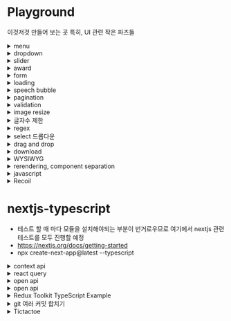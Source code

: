 # Playground

이것저것 만들어 보는 곳
특히, UI 관련 작은 파츠들

<details>
<summary>menu</summary>

## menu

### drop down

drop down menu without javascript

</details>

<details>
<summary>dropdown</summary>

gitlab의 repository 설정하는 부분의 드롭다운을 참고하였음

</details>

<details>
<summary>slider</summary>

## slider

### create react app

- [x] made slider with react-slick
- [ ] what is hammer
- [ ] what is swipeableview

[react에서 window resize 이벤트](https://velog.io/@dblee/React-resize-%EC%9D%B4%EB%B2%A4%ED%8A%B8-%EB%B0%9C%EC%83%9D-%EC%8B%9C-%EC%BB%B4%ED%8F%AC%EB%84%8C%ED%8A%B8-%EB%A6%AC%EB%A0%8C%EB%8D%94)

</details>

<details>
<summary>award</summary>

## award

- mainList : 자바스크립트로 리액트 처럼 html 삽입하는 부분.

- [convert string to DOM nodes](https://davidwalsh.name/convert-html-stings-dom-nodes)
</details>

<details>
<summary>form</summary>

## form

- 이미지 업로드
- label만 보여주고 나머지 input 부분을 숨길 수 도 있구나
- [x] formData가 뭔지 알아보기
- 이미지가 포함되면 서버에선 'content-type': 'multipart/form-data; boundary=----WebKitFormBoundaryjHlBOsNKdipheLFR' 으로 전달되고
- body엔 값이 없음

### Cypress

- npm install cypress --save-dev
- npx cypress open
- package.json과 같은 위치에 cypress.json을 만들고 baseUrl 설정 가능
- [get](https://docs.cypress.io/api/commands/get)
- [contains](https://docs.cypress.io/api/commands/contains#Examples)

#### 참고

- https://github.com/TaehwanGo/nuber-eats-frontend/blob/master/cypress/support/commands.ts
- https://github.com/TaehwanGo/nuber-eats-frontend/blob/master/cypress/integration/user/edit-profile.ts
- [label만 보여주기](https://velog.io/@minkyeong-ko/HTMLCSSJS-%EC%9D%B4%EB%AF%B8%EC%A7%80-%EC%97%85%EB%A1%9C%EB%93%9C-%ED%8C%8C%EC%9D%BC%EC%9D%B4%EB%A6%84-%EB%82%98%ED%83%80%EB%82%B4%EA%B8%B0-%ED%99%94%EB%A9%B4%EC%97%90-%EC%9D%B4%EB%AF%B8%EC%A7%80-%EB%B3%B4%EC%97%AC%EC%A3%BC%EA%B8%B0)
- [이미지 프리뷰](https://stackoverflow.com/questions/4459379/preview-an-image-before-it-is-uploaded)
- [send form data using axios](https://www.codegrepper.com/code-examples/javascript/axios+file+upload)
- [FormData](https://developer.mozilla.org/en-US/docs/Web/API/FormData/FormData)
- [javascript FormData](https://developer.mozilla.org/en-US/docs/Web/API/FormData/Using_FormData_Objects)

</details>

<details>
<summary>loading</summary>

### loading spinner while

- innerHTML로 하거나
- 로딩을 넣어놓고 style.display = 'block' or 'none' 으로도 가능
- [loading by style](https://stackoverflow.com/questions/58820229/how-to-show-loading-icon-till-await-finishes)
- [loading by innerHTML](https://stackoverflow.com/questions/60112618/how-can-i-add-a-spinner-in-javascript-while-fetch-async-is-loading-my-data)
</details>

<details>
<summary>speech bubble</summary>

### speech bubble(말풍선)

- :after와 border-color: transparent transparent transparent #ad1e51; 로 구현
- [speech bubble](https://ungdoli0916.tistory.com/753)
</details>

<details>
<summary>pagination</summary>

- [javascript pagination](https://stackoverflow.com/questions/25434813/simple-pagination-in-javascript)
</details>

<details>
<summary>validation</summary>

```html
// html validation
<input
  type="tel"
  id="phone"
  name="phone"
  placeholder="123-45-678"
  pattern="[0-9]{3}-[0-9]{2}-[0-9]{3}"
/>
```

### 참고문헌

- [validation](https://stackoverflow.com/questions/3717793/javascript-file-upload-size-validation)
- [only images allowed](https://stackoverflow.com/questions/3828554/how-to-allow-input-type-file-to-accept-only-image-files)
- [URL.revokeObjectURL](https://developer.mozilla.org/en-US/docs/Web/API/URL/revokeObjectURL)

</details>

<details>
<summary>image resize</summary>

- https://hacks.mozilla.org/2011/01/how-to-develop-a-html5-image-uploader/
- https://imagekit.io/blog/how-to-resize-image-in-javascript/

### also good

- https://stackoverflow.com/questions/23945494/use-html5-to-resize-an-image-before-upload

### best

- https://www.therogerlab.com/sandbox/pages/how-to-resize-an-image-using-javascript?s=0ea4985d74a189e8b7b547976e7192ae.291e10470774f14e0f838789eb83b8c9

</details>

<details>
<summary>글자수 제한</summary>

### html에서 event callback함수

```javascript
<textarea
  rows="10"
  class="form-control"
  id="textArea_byteLimit"
  name="textArea_byteLimit"
  onkeyup="fn_checkByte(this)"
></textarea>

// fn_checkByte(obj) => console.log(obj) : <textarea> element
```

대부분 코드가 다 똑같다.

### 참고 문헌

- https://hellcoding.tistory.com/entry/textarea-%EA%B8%80%EC%9E%90%EC%88%98-%EC%A0%9C%ED%95%9C-%EB%B0%94%EC%9D%B4%ED%8A%B8Byte-%EC%A0%9C%ED%95%9C

</details>

<details>
<summary>regex</summary>

### 참고문헌

- [드림코딩 엘리 유튜브, 정규표현식](https://youtu.be/t3M6toIflyQ)
<summary>특수문자 제한</summary>

### 참고 문헌

- https://lemondory.tistory.com/143
- [Emoji 입력 방지 함수|작성자 lovekod2hj](https://blog.naver.com/PostView.nhn?blogId=s0215hc&logNo=222284862836&categoryNo=44&parentCategoryNo=0&viewDate=&currentPage=1&postListTopCurrentPage=1&from=postView)
- https://stackoverflow.com/questions/10992921/how-to-remove-emoji-code-using-javascript
- [정규식표현식 문법](https://heropy.blog/2018/10/28/regexp/)

</details>

<details>
<summary>select 드롭다운</summary>

### 참고 문헌

- [HTML select option](https://zetawiki.com/wiki/HTML_select,_option_%ED%83%9C%EA%B7%B8)
- [select MDN](https://developer.mozilla.org/ko/docs/Web/HTML/Element/select)

</details>

<details>
<summary>drag and drop</summary>

## tutorial

### 1. draggable attribute

```html
<div draggable="true">draggable</div>
```

- draggable="true"로 지정하면 해당 element를 드래그하면 따라오는 그림이 생긴다

### 2. Handling drag and drop events with javascript

#### drag and drop의 순서 : dragstart -> dragover -> drop

To trigger an action on drag or drop on DOM elements, we’ll need to utilize the Drag and Drop API:

- ondragstart: This event handler will be attached to our draggable element and fire when a dragstart event occurs.
- ondragover: This event handler will be attached to our dropzone element and fire when a dragover event occurs.
- ondrop: This event handler will also be attached to our dropzone element and fire when a drop event occurs.

#### HTML에 event callback함수를 직접 추가하면 동적으로 자바스크립트로 HTML을 넣어도 event callback함수를 쉽게 추가할 수 있다.

```html
<div
  id="draggable-1"
  class="example-draggable"
  draggable="true"
  ondragstart="onDragStart(event)"
>
  draggable
</div>
```

#### function onDrop(event)

- dropzone을 설정 시 원하는 박스에 넣으려면 closest로 타겟을 변경해줘야 함

```javascript
const dropzone = event.target.closest(".example-dropzone");
```

그렇지 않으면 child에 append가 되어버림

### 참고 문헌

- [drag-and-drop-vanillaJS](https://www.digitalocean.com/community/tutorials/js-drag-and-drop-vanilla-js)

## sorting list with drag and drop

### drag and drop event 이해

- dragstart : 클릭을 꾹 누르고 있으면 dragstart 이벤트가 발생함
- dragover : drag를 할 수 있다는 표시가 생김
- dragenter : 해당 영역에 들어오면 발생
- dragleave : 해당 영역을 벗어나면 발생

### 참고 문헌

- [list sorting with drag and drop](https://stackoverflow.com/questions/44415228/list-sorting-with-html5-dragndrop-drop-above-or-below-depending-on-mouse)

## Drag Sort

### document.elementFromPoint(x, y)

- 화면의 x, y에(relative to the viewport) 위치한 element를 return

### Node.insertBefore()

```javascript
let insertedNode = parentNode.insertBefore(newNode, referenceNode);
```

- The Node.insertBefore() method inserts a node before a reference node as a child of a specified parent node.

### swap animation

- event.clientY : event.target안에서 x, y 값

- element.getBoundingClientRect() : 화면안에서 엘리먼트가 위치한 곳의 좌표

### 참고 문헌

- https://codepen.io/fitri/pen/VbrZQm
- https://developer.mozilla.org/en-US/docs/Web/API/Document/elementFromPoint
- https://developer.mozilla.org/en-US/docs/Web/API/Node/insertBefore
- [swap animation](https://stackoverflow.com/questions/49488035/animate-dom-elements-swapping)
- https://developer.mozilla.org/en-US/docs/Web/API/Element/getBoundingClientRect

## another example

- https://stackoverflow.com/questions/65059542/drag-and-drop-animation-vanillajs

## re ordering using react

- https://dev.to/colinmcd01/drag-drop-re-ordering-using-html-and-react-974

## animation

### 흐름

#### 1. 위치 기억

- drag event 발생한 객체의 위치를 기억

#### 2. 이동

- 시작점과 현재 위치의 차이만큼 시작점에 더한 값이 이동해야할 위치
  - 방법 1
    - 두 거리를 빼서 그 만큼 이동
      - 예상 문제점 이동 중 또 이벤트가 발생되면서 중간으로 수렴
  - 방법 2
    - 고정된 거리만큼 이동
      - 예상 문제점 이동 중 또 이벤트가 발생되면서 중간으로 수렴
      - 단, 위와 아래 방향을 잘 찾을 수 있어야 함
- 두 거리를 뺀 거리만큼 하되, onDragEnter에서 이동이 이루어 지는데 이동 중간에 다시 onDragEnter이벤트가 발생되면서 중간에 수렴하거나 점점 멀어짐
  - transition start와 end에서 flag를 만들어서 애니메이션 중간엔 onDragEnter 함수가 실행되지 않도록 함
    - 우려되는 점 : 빠르게 스크롤을 내릴 경우 비정상 적으로 작동할 가능성이 있음

#### 3. 위치파악

- 드래그 중인 요소가 다른 요소를 만났을 때 그 위치로 원본이 이동

#### 4. 위치 변경

#### 5. 드롭

- 드롭의 순간에서 최종적으로 DOM을 교체하고 애니메이션이 적용된 모슨 요소들의 스타일을 제거
  - DOM 교체를 Node.insertBefore()를 사용할 건지 아닌지 생각해봐야 함

### 분석

```html
<li
  class="item"
  draggable="true"
  ondragstart="onDragStart(event)"
  ondragover="onDragOver(event)"
>
  Draggable Element One
</li>
```

- onDragStart의 이름을 ondragstart로 하면 자기 자신을 실행하면서 Maximum call stack size exceeded 에러가 발생한다.

#### 애니메이션 도중에 모션이 꼬이는 현상

- 큐에 넣고 애니메이션 시간 동안 같은 객체라면 다시 이벤트가 발생되지 않도록 해보면 어떨까

### Element.children vs Node.childNodes

#### Node.childNodes

- 자식 노드가 포함된 NodeList를 반환
- HTMLElement뿐만 아니라 텍스트 등도 포함

#### Element.children

- 현재 요소의 자식 요소가 포함된 HTMLCollection을 반환
- 비 요소 노드는 모두 제외 됨

#### 배열 내 순서 변경

- https://zetawiki.com/wiki/%EC%9E%90%EB%B0%94%EC%8A%A4%ED%81%AC%EB%A6%BD%ED%8A%B8_%EB%B0%B0%EC%97%B4_%EC%88%9C%EC%84%9C_%EB%B0%94%EA%BE%B8%EA%B8%B0
  - temp를 하나 만들어서 둘의 값을 바꿔줌

<!-- #### setTimeout은 비동기라서 아래로 지나간 다음 마지막에 실행 됨

- 만약 setTimeout이랑 transition time이 완벽히 일치 하지 않는다면?
  - transitionEnd event를 사용해서 해보자 -->

### 버그

- 순서가 빠르게 순간적으로 여러번 바뀌는 현상

#### transition end에서 queue에 있는 객체를 하나씩 꺼내와서 실행해야 겠다.

### 참고 문헌

- https://github.com/woowa-techcamp-2020/todo-14/blob/main/doc/Drag-and-Drop-with-Animation.md
- [Element.children vs Node.childNodes](https://hogni.tistory.com/122)

## inflearn과 비교

- 선택하면 on_chosen 클래스가 li에 붙는데 css를 위한 것은 아닌 것 같다

## sortableJS

- 라이브러리 쓰니까 되게 쉽게 되는 것 같아 보이네

### 참고문헌

- https://www.codingnepalweb.com/drag-drop-list-or-draggable-list-javascript/
- https://cdnjs.com/libraries/Sortable

## youtubeHint

- 유튜브 영상 참고해서 만들기

### positionItems

```javascript
function positionItems() {
  let itemsList = document.querySelectorAll(".items .item");
  let indexCounter = 0;
  itemsList.forEach((item) => {
    item.style.top = 70 * indexCounter + indexCounter * 10 + "px";
    // 기본적으로 위치는 동일하지만(absolute) 각각 자바스크립트로 위치를 조정함
    indexCounter++;
  });
}
```

### 좌표 관련

#### offsetTop

- parentNode로 부터 떨어진 거리
- 만약 parentNode가 없다면 body(0, 0)에서 떨어진 거리

#### event.clientY

- 현재 화면(스크롤에 상관없이 상대적인)의 마우스 좌표의 Y값

### Things to do

- [ ] 코드 완전 분석
- [ ] 현재 마우스 포인터가 절반 이상 넘어가야 이동되는데 진입하자마자 이동되도록 변경해야 함

### 완전 분석

- draggable을 true로 주면 mouse up, mouse move가 동작을 안함

  - 우선 지금 따라한 것을 완전히 이해한 다음 draggable을 사용했을 때 구현방법을 생각해보자

- Array.prototype.slice()

- 순서 정렬 : order에 따라 정렬하기 때문에 order를 사용하지 않는다면 쓸 수 없음
- 애니메이션 시간 동안 resetTransition true, false 설정하는 것 : 지속 시간 동안 다시 줍는 것 막음

### 참고문헌

- https://youtu.be/PJYFQYyzRgg

# React

## CRA

- project name에 대문자가 포함될 수 없음

### 참고 문헌

- https://openbase.com/js/react-sortablejs/documentation

### drag and drop

- https://reactjsexample.com/a-react-component-built-on-top-of-sortable/
- @type/sortable

```javascript
import React, { useState } from "react";
import { ReactSortable } from "react-sortablejs";

const BasicFunction = () => {
  const [state, setState] = useState([
    { id: 1, name: "shrek1" },
    { id: 2, name: "fiona2" },
    { id: 3, name: "shrek3" },
    { id: 4, name: "fiona4" },
    { id: 5, name: "shrek5" },
    { id: 6, name: "fiona6" },
  ]);

  return (
    <ReactSortable
      list={state}
      setList={setState}
      group="groupName"
      animation={200}
      delay={2}
    >
      {state.map((item) => (
        <div key={item.id}>{item.name}</div>
      ))}
    </ReactSortable>
  );
};

export default BasicFunction;
```

</details>

<details>
<summary>download</summary>

## 비디오 다운로드 구현

### 1. HTML의 download 속성

```html
<!-- 저장하려는 파일이 동일URL인 경우만 가능 -->
<a href="apple.png" download="새로운이름(사과)"></a>
```

- download 속성 없이도 a 태그에 href에 다운로드 URL을 넣어주면 다운로드가 된다
- download 속성 : 파일이 서버안에 있어야 다운로드가 되는 것 같다.
  - download only works for same-origin URLs, or the blob: and data: schemes.
- 브라우저는 `<a>` 태그에 download 속성이 설정되어 있으면 링크가 가리키는 파일을 다운로드한다. 즉, 마치 링크 위에서 마우스 오른쪽 버튼을 클릭하고 "다른 이름으로 링크 저장"을 실행하는 것과 같다.
- img의 경우 same-origin URL이 아니더라도 img를 a태그로 감싸면 download에 부여한 새로운 이름으로 저장할 수 있다.

### 2. Javascript에서 텍스트 파일 생성 및 다운로드

```javascript
downloadFile() {
  const blob = new Blob([this.content], {type: 'text/plain'})
  const url = window.URL.createObjectURL(blob)
  const a = document.createElement("a")
  a.href = url
  a.download = `${this.$store.state.nickname}_${this.title}.md`
  a.click()
  a.remove()
  window.URL.revokeObjectURL(url);
},
```

### 3. Axios 라이브러리르 사용하여 파일 다운로드

#### Blob 이란

- Binary Large Object : 바이너리 데이터를 저장할 수 있는 데이터 유형

#### download code

```javascript
function download() {
  axios({
    url: "https://source.unsplash.com/random/500x500",
    // url: 'https://wetubetony.s3.ap-northeast-2.amazonaws.com/video/6a3261c1aae8da977fb6a4fc51dcc116', // CORS
    method: "GET",
    responseType: "blob",
  }).then((response) => {
    const url = window.URL.createObjectURL(new Blob([response.data]));
    const link = document.createElement("a");
    link.href = url;
    link.setAttribute("download", "image.jpg");
    // link.setAttribute('download', 'video.mp4');
    document.body.appendChild(link);
    link.click();
    document.body.removeChild(link);
  });
}
```

### 다운로드 시 파일명을 front에서 설정이 가능한가?

- [안된다고 한다 서버에서 header에 content-disposition을 지정해야하는 듯](https://stackoverflow.com/questions/7526849/how-do-i-change-a-filename-on-download-with-javascript)
- [서버 response에서 header에 content-disposition을 설정해줘야 함](https://stackoverflow.com/questions/7428831/javascript-rename-file-on-download/7429406)

### 참고 문헌

- [HTML5 download 속성](https://brightcovekr.wordpress.com/2017/03/16/html5%EC%9D%98-download-%EC%86%8D%EC%84%B1%EC%9D%84-%EC%82%AC%EC%9A%A9%ED%95%9C-%EB%B9%84%EB%94%94%EC%98%A4-%ED%8C%8C%EC%9D%BC-%EB%8B%A4%EC%9A%B4%EB%A1%9C%EB%93%9C-%EB%A7%81%ED%81%AC-%EC%9E%91/)
- [Javascript를 사용하여 파일 다운로드](https://www.delftstack.com/ko/howto/javascript/javascript-download/)
- [a tag MDN](https://developer.mozilla.org/ko/docs/Web/HTML/Element/a)
- [text download](https://velog.io/@unani92/JS-%EC%89%BD%EA%B3%A0-%EA%B0%84%EB%8B%A8%ED%95%9C-%ED%8C%8C%EC%9D%BC-%EB%8B%A4%EC%9A%B4%EB%A1%9C%EB%93%9C-%EA%B5%AC%ED%98%84%ED%95%98%EA%B8%B0)

</details>

<details>
<summary>WYSIWYG</summary>

# WYSIWYG

- What you see is what you get
- HTML 에디터
  - 웹에선 게시글 등을 작성할 때 HTML를 직접 작성하지 않아도 글씨 크기를 수정할 수 있고 이미지 등을 업로드하는 것을 도와주는 에디터

## 무작정 따라해보기(summernote)

- 서버는 inflearn-clone-back의 test.ts
- 이미지 업로드는 base64 형태로 인코딩이 되어서 전송됨

```html
<!-- 전송 샘플 -->
<p>테스트123</p>
<p><br /></p>
<p>테스트456</p>
<p><br /></p>
<p><b>테스트</b></p>
<p>
  <b><br /></b>
</p>
<p>
  <font style="background-color: rgb(255, 255, 0);" color="#ff0000"
    >하하호호</font
  >
</p>
<p><br /></p>
<p>
  <!-- 이미지도 전송 가능 -->
  <img
    style="width: 833px;"
    src="data:image/jpeg;base64,/9j/4QFgRXhpZgAATU0AKgAAAAgABwEAAAMAAAABDMAAAAEQAAIAAAAJAAAAYgEBAAMAAAABCZAAAAEPAAIAAAAIAAAAa4dpAAQAAAABAAAAhwESAAMAAAABAAgAAAEyAAI ...
e1+kMITpo/qYPtvbWIt/YweujW6awW//9k="
    data-filename="20200211_162422.jpg"
  />
  <br />
</p>
```

### 의문점

#### 이미지 전송 후 그것을 json으로 다시 전송할 경우 too large 에러가 뜸

```
PayloadTooLargeError: request entity too large
    at readStream (C:\github\inflearn-clone-back\node_modules\raw-body\index.js:155:17)
    at getRawBody (C:\github\inflearn-clone-back\node_modules\raw-body\index.js:108:12)
    at read (C:\github\inflearn-clone-back\node_modules\body-parser\lib\read.js:77:3)
    at urlencodedParser (C:\github\inflearn-clone-back\node_modules\body-parser\lib\types\urlencoded.js:116:5)
    at Layer.handle [as handle_request] (C:\github\inflearn-clone-back\node_modules\express\lib\router\layer.js:95:5)
    at trim_prefix (C:\github\inflearn-clone-back\node_modules\express\lib\router\index.js:317:13)
    at C:\github\inflearn-clone-back\node_modules\express\lib\router\index.js:284:7
    at Function.process_params (C:\github\inflearn-clone-back\node_modules\express\lib\router\index.js:335:12)
    at next (C:\github\inflearn-clone-back\node_modules\express\lib\router\index.js:275:10)
    at jsonParser (C:\github\inflearn-clone-back\node_modules\body-parser\lib\types\json.js:119:7)
```

- 미리 작성된 양식을 에디터에 넣어서 보여줘야되는데 이건 어떻게 해야하지?
- 업로드를 바로 시켜서 URL로 주고 받아야 되나?

#### 미리 작성된 양식 받는 방법 알아보기

### 참고

- https://youtu.be/IEWKLtWDanU
- https://summernote.org/

## tinyMCE 사용해보기

- https://velog.io/@gth1123/tinyMCE-WYSIWYG-%EC%82%AC%EC%9A%A9

- npx create-react-app tinymce-react-demo -template typescript
- cd tinymce-react-demo
- npm install --save @tinymce/tinymce-react

</details>

<details>
<summary>rerendering, component separation</summary>

# 테스트 환경

- npx create-react-app react_render_practice

## re-rendering

### 참고

- https://m.blog.naver.com/PostView.naver?isHttpsRedirect=true&blogId=pjt3591oo&logNo=221907792621
- https://www.howdy-mj.me/css/emotion.js-intro/

</details>

<details>
<summary>javascript</summary>

### global variable test

- globalNumber라는 값이 변화될 것으로 예상했으나 그렇지 않았다.
- 함수의 parameter로 변수를 받아서 그것의 값을 변경해도 전달한 원래의 변수는 값이 변화되지 않는다.
- 그런데 신기한점은 함수내에서 변수를 선언하지 않았고 단지 전달만 받은 변수가 계속 살아서 값이 누적될 수 있다.

</details>

<details>
<summary>Recoil</summary>

## trophy-quiz

- Recoil 프로젝트 clone해서 코드 살펴보기

## Recoil 강의 정리

- Recoil로 어떻게 global state를 선언하는지
- 선언한 global state를 컴포넌트 안에서 사용하는 방법

### trophy-quiz 동작 설명

- Recoil 관련해선 pages/Landing.tsx만 살펴봄
- Difficulty(select 태그)에 들어가는 option들을 global state로 만들음
  - 이런 옵션들을 다른 페이지에서도 사용해야 하기 때문
  - DB에 저장해서 관리하는게 편하지 않나?
    - db에서 난이도에 대한 string[] 를 가져오고
    - 첫 페이지에서 선택한 난이도를 앱 전체에서 사용하기 위함

### global state

- state directory안에 모여 있음

#### global state 만들기

```typescript
// src/state/QuizDifficulty.ts
import { atom } from "recoil";

export default atom<string | undefined>({
  key: "QuizDifficulty",
  default: undefined,
}); // 앱 전체에서 사용될 첫 페이지에서 선택한 난이도
```

- recoil 라이브러리에서 atom 이란 함수를 가져옴
  - atom
    - 객체를 파라미터로 받는 함수
    - key, default를 가지고 있는 객체
      - key : 유니크한 값이 들어가야 함
        - atom으로 만들어낼 global state에 대해 모두 각각 유니크한 key를 가지고 있어야 함
      - default : 우리가 선언한 global state에 할당하고 싶은 default값

#### 컴포넌트에서 global state활용하기

```typescript
// src/components/Organisms/QuizDifficulty.tsx
import { useRecoilState } from "recoil";
import { QuizDifficultyState } from "src/state";

const QuizDifficulty = () => {
  const [quizDifficulty, setQuizDifficulty] =
    useRecoilState(QuizDifficultyState);

  const handleChange = (e: ChangeEvent<HTMLSelectElement>) => {
    setQuizDifficulty(e.target.value);
  };

  return (
    <select
      data-testid={DIFFICULTY_SELECT_TEST_ID}
      margin="16px 0px"
      value={quizDifficulty}
      onChange={handleChange}
    >
      {difficulties.map((difficulty) => (
        <option
          key={difficulty}
          value={difficulty == ANY_DIFFICULTY ? undefined : difficulty}
        >
          {difficulty == ANY_DIFFICULTY ? difficulty : difficulty.toUpperCase()}
        </option>
      ))}
    </select>
  );
};

export default QuizDifficulty;
```

- recoil의 atom으로 만든 global state를 사용하기 위해서 `useRecoilState`라는 hook을 사용
  - useRecoilState에 atom으로 선언한 것을 전달
    - const [quizDifficulty, setQuizDifficulty] =
      useRecoilState(`QuizDifficultyState`);
- useState랑 똑같이 사용하면 됨

## 비동기적인 데이터를 global state로 관리하기

- 비동기적인 global state를 사용해서 렌더링할 때 suspense 사용하기

#### selector

- atom과 같이 global state를 선언하는 함수
- 1. 이미 선언된 atom이 값이 변할 때, 그 atom을 구독하고 있다가 selector에 할당된 함수가 다시 실행
- 2. 서버와 비동기적으로 통신한 response data를 값으로 가질 수 있음

### Quiz app 동작 흐름 -> 코드 분석, 렌더링에서 selector의 활용

- clone했기 때문에 작성자의 서버주소가 어딘지 열려있는지 확인이 안됨

```typescript
// src/components/Organisms/LandingFooter.tsx
import { useResetRecoilState } from "recoil";

import { InitialPropsState } from "src/state";
useResetRecoilState(InitialPropsState);

// InitialPropsState.ts : selector
import { selector } from "recoil";
export default selector<TResponseData>({
  // atom이 아닌 selector로 선언된 global state
  key: "initialOrderState", // atom포함해서 unique한 key이어야 함
  get: async ({ get }) => {
    const queryData = get(QueryDataState); // atom으로 선언된 global state를 구독하고 있다가 변경되면 get: 에 할당된 async함수가 재 실행 됨
    // QueryDataState가 변경 될 때 마다 서버로 부터 받아온 데이터(decodedResponseData)를 return
    if (
      queryData == undefined ||
      window.location.pathname != `/${QUIZ_PAGENAME}`
    )
      return undefined;

    const { amount, difficulty } = queryData;

    const axios = customAxios();
    const response = await axios({
      method: "GET",
      params: {
        amount,
        difficulty,
        type: "multiple",
      },
    });
    const decodedResponseData = {
      ...response.data,
      results: response.data.results.map((quiz: TQuiz) => {
        const decoded_correct_answer = decodeHtml(quiz.correct_answer);
        const decoded_incorrect_answers = quiz.incorrect_answers.map((answer) =>
          decodeHtml(answer)
        );
        return {
          ...quiz,
          question: decodeHtml(quiz.question),
          correct_answer: decoded_correct_answer,
          incorrect_answers: decoded_incorrect_answers,
          examples: addCorrectAnswerRandomly(
            decoded_incorrect_answers,
            decoded_correct_answer
          ),
        };
      }),
    };
    return decodedResponseData;
  },
  set: ({ get, set }) => {
    const amount = get(QuizNumbersState); // atom state를 가져와서
    const difficulty = get(QuizDifficultyState); // atom state를 가져와서

    set(QueryDataState, { amount, difficulty }); // QueryDataState : atom state를 업데이트 해줌 -> get: 에서 QueryDataState를 구독하고 있으므로
    // useResetRecoilState()로 set:을 호출해서 set으로 값을 업데이트 하면
    // selector의 get: 에 할당된 async 함수가 실행 됨
    set(QuizNumbersState, DEFAULT_NUMBERS);
    set(QuizDifficultyState, undefined);
  },
});
```

### selector

- atom과 같이 global state를 선언하는 함수
- 1. 이미 선언된 atom이 값이 변할 때, 그 atom을 구독하고 있다가 selector에 할당된 함수가 다시 실행
- 2. 서버와 비동기적으로 통신한 response data를 값으로 가질 수 있음

#### key : atom포함해서 unique한 key이어야 함

#### get : 함수가 할당될 수 있는 key(property)

- get에 할당된 함수에서 서버와 통신을 함
- get에 할당된 함수의 prop : { get } 으로 atom state를 구독하고 있다가 변경되면 할당된 async 함수가 재실행 됨
- 즉, atom state를 구독하고 있다가 변경되면 서버로 부터 데이터를 다시 불러와서 서버로 부터 온 데이터를 return

#### set

- set property에 어떤 것도 할당되지 않았다면,
  - selector는 자체적으로 setState, atom처럼 setState를 할 수 없음
- selector는 state본체라기 보단 atom의 파편, atom을 무조건 subscribe 해야함
- set은 selector가 어떻게 setState를 하라고 명시해주는 것
- selector의 setState를 하면 set에 할당된 함수가 실행 됨

### useResetRecoilState()

- selector state의 set에 할당된 함수를 실행
  - useResetRecoilState()로 set:을 호출해서 set으로 값을 업데이트 하면
  - QueryDataState : atom state를 업데이트 해줌
  - get: 에서 QueryDataState를 구독하고 있으므로
  - selector의 get: 에 할당된 async 함수가 실행 됨

### recoil의 global state

- tree 처럼 앞의 state가 수정되면 selector도 재실행이 됨

### Suspense

- children으로 호출하는 컴포넌트 중에서 어떤 특정 컴포넌트가 비동기 데이터를 읽어오고 있다면
- 비동기 값의 loading, success, fail 상태 일때
  - loading 상태일 땐, Suspense컴포넌트의 fallback(prop)에 해당하는 컴포넌트를 렌더링해줌
- loading이 끝나고 success 또는 fail이면 다시 children 컴포넌트를 렌더링

```tsx
import { Suspense } from "react";
import { Helmet } from "react-helmet";
import { Route, Switch } from "react-router";
import { BrowserRouter } from "react-router-dom";

import { QUIZ_PAGENAME, RESULT_PAGENAME } from "src/constant";
import {
  ErrorBoundary,
  LandingPage,
  QuizPage,
  ResultsPage,
  ShimmerPage,
} from "src/components/Pages";

const Router = () => {
  return (
    <BrowserRouter>
      <ErrorBoundary>
        <Suspense fallback={<ShimmerPage />}>
          <Switch>
            <Route path={`/${QUIZ_PAGENAME}`}>
              <Helmet title="Quiz page" />
              <QuizPage />
            </Route>
            <Route path={`/${RESULT_PAGENAME}`}>
              <Helmet title="Result page" />
              <ResultsPage />
            </Route>
            <Route exact path="/">
              <Helmet title="Landing page" />
              <LandingPage />
            </Route>
          </Switch>
        </Suspense>
      </ErrorBoundary>
    </BrowserRouter>
  );
};

export default Router;
```

### opentdb response sample

```json
// https://opentdb.com/api.php?amount=1&difficulty=easy
{
  "response_code": 0,
  "results": [
    {
      "category": "Entertainment: Music",
      "type": "multiple",
      "difficulty": "easy",
      "question": "Which Beatles album does NOT feature any of the band members on it&#039;s cover?",
      "correct_answer": "The Beatles (White Album)",
      "incorrect_answers": ["Rubber Soul", "Abbey Road", "Magical Mystery Tour"]
    }
  ]
}
```

## 참고

- https://youtu.be/t934FOlOMoM
- https://github.com/david718/trophy-quiz
- https://stackoverflow.com/questions/53516594/why-do-i-keep-getting-delete-cr-prettier-prettier
- [Recoil: 비동기 데이터 전역 상태로 관리하기](https://youtu.be/7nwpEiSpPqY)
  - .env : REACT_APP_API_SERVER=https://opentdb.com/api.php

</details>

# nextjs-typescript

- 테스트 할 때 마다 모듈을 설치해야되는 부분이 번거로우므로 여기에서 nextjs 관련 테스트를 모두 진행할 예정
- https://nextjs.org/docs/getting-started
- npx create-next-app@latest --typescript

<details>
<summary>context api</summary>

context api 좋은지 모르겠다
provider로 감싸야 하는 계층구조가 좀 별로다

</details>

<details>
<summary>react query</summary>

### Free API

- https://apipheny.io/free-api/
  > GET : https://catfact.ninja/fact

```json
{
  "fact": "Cats step with both left legs, then both right legs when they walk or run.",
  "length": 74
}
```

## react-query

### Getting started

#### Using Hydration

```js
// _app.jsx
import { Hydrate, QueryClient, QueryClientProvider } from "react-query";

export default function MyApp({ Component, pageProps }) {
  const [queryClient] = React.useState(() => new QueryClient());

  return (
    <QueryClientProvider client={queryClient}>
      <Hydrate state={pageProps.dehydratedState}>
        <Component {...pageProps} />
      </Hydrate>
    </QueryClientProvider>
  );
}
```

### 참고

- https://react-query.tanstack.com/guides/ssr#using-nextjs
- https://gingerkang.tistory.com/123

### 읽어 볼 것

- https://radlohead.gitbook.io/typescript-deep-dive/future-javascript/async-await

</details>

<details>
<summary>open api</summary>

### movie : TMDB

- https://developers.themoviedb.org/3/movies/get-movie-details
- image: https://developers.themoviedb.org/3/getting-started/images

</details>

<details>
<summary>open api</summary>

- nextjs-typescript에 구현
- 설명 : https://velog.io/@gth1123/react-infinite-scroll-component

</details>

<details>
<summary>Redux Toolkit TypeScript Example</summary>

# Redux Toolkit TypeScript Example

- https://github.com/vercel/next.js/tree/canary/examples/with-redux
- Next.js 공식사이트의 예제를 리팩토링하고 테스트 코드를 적용해보기
  - https://velog.io/@velopert/using-redux-in-2021
  - https://codesandbox.io/s/redux-todos-with-test-forked-93huy?file=/package.json

</details>

<details>
<summary>git 여러 커밋 합치기</summary>

https://velog.io/@gth1123/git-%EC%97%AC%EB%9F%AC-%EC%BB%A4%EB%B0%8B-%ED%95%A9%EC%B9%98%EA%B8%B0

</details>

<details>
<summary>Tictactoe</summary>

copilot으로 만들어본 Tictactoe 게임

</details>
